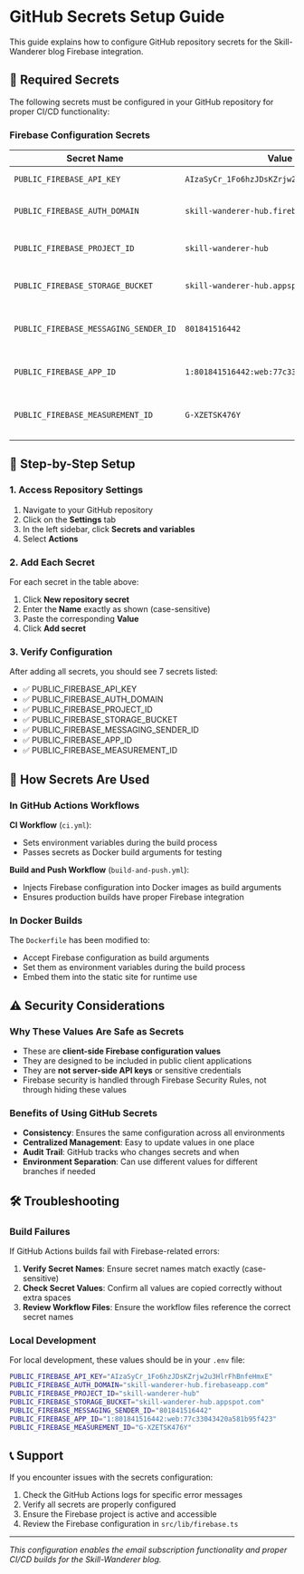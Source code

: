 # GitHub Secrets Setup Guide

This guide explains how to configure GitHub repository secrets for the Skill-Wanderer blog Firebase integration.

## 🔐 Required Secrets

The following secrets must be configured in your GitHub repository for proper CI/CD functionality:

### Firebase Configuration Secrets

| Secret Name | Value | Purpose |
|-------------|-------|---------|
| `PUBLIC_FIREBASE_API_KEY` | `AIzaSyCr_1Fo6hzJDsKZrjw2u3HlrFhBnfeHmxE` | Firebase API authentication |
| `PUBLIC_FIREBASE_AUTH_DOMAIN` | `skill-wanderer-hub.firebaseapp.com` | Firebase authentication domain |
| `PUBLIC_FIREBASE_PROJECT_ID` | `skill-wanderer-hub` | Firebase project identifier |
| `PUBLIC_FIREBASE_STORAGE_BUCKET` | `skill-wanderer-hub.appspot.com` | Firebase storage bucket |
| `PUBLIC_FIREBASE_MESSAGING_SENDER_ID` | `801841516442` | Firebase Cloud Messaging sender ID |
| `PUBLIC_FIREBASE_APP_ID` | `1:801841516442:web:77c33043420a581b95f423` | Firebase application identifier |
| `PUBLIC_FIREBASE_MEASUREMENT_ID` | `G-XZETSK476Y` | Firebase Analytics measurement ID |

## 📝 Step-by-Step Setup

### 1. Access Repository Settings

1. Navigate to your GitHub repository
2. Click on the **Settings** tab
3. In the left sidebar, click **Secrets and variables**
4. Select **Actions**

### 2. Add Each Secret

For each secret in the table above:

1. Click **New repository secret**
2. Enter the **Name** exactly as shown (case-sensitive)
3. Paste the corresponding **Value**
4. Click **Add secret**

### 3. Verify Configuration

After adding all secrets, you should see 7 secrets listed:
- ✅ PUBLIC_FIREBASE_API_KEY
- ✅ PUBLIC_FIREBASE_AUTH_DOMAIN
- ✅ PUBLIC_FIREBASE_PROJECT_ID
- ✅ PUBLIC_FIREBASE_STORAGE_BUCKET
- ✅ PUBLIC_FIREBASE_MESSAGING_SENDER_ID
- ✅ PUBLIC_FIREBASE_APP_ID
- ✅ PUBLIC_FIREBASE_MEASUREMENT_ID

## 🔄 How Secrets Are Used

### In GitHub Actions Workflows

**CI Workflow** (`ci.yml`):
- Sets environment variables during the build process
- Passes secrets as Docker build arguments for testing

**Build and Push Workflow** (`build-and-push.yml`):
- Injects Firebase configuration into Docker images as build arguments
- Ensures production builds have proper Firebase integration

### In Docker Builds

The `Dockerfile` has been modified to:
- Accept Firebase configuration as build arguments
- Set them as environment variables during the build process
- Embed them into the static site for runtime use

## ⚠️ Security Considerations

### Why These Values Are Safe as Secrets

- These are **client-side Firebase configuration values**
- They are designed to be included in public client applications
- They are **not server-side API keys** or sensitive credentials
- Firebase security is handled through Firebase Security Rules, not through hiding these values

### Benefits of Using GitHub Secrets

- **Consistency**: Ensures the same configuration across all environments
- **Centralized Management**: Easy to update values in one place
- **Audit Trail**: GitHub tracks who changes secrets and when
- **Environment Separation**: Can use different values for different branches if needed

## 🛠️ Troubleshooting

### Build Failures

If GitHub Actions builds fail with Firebase-related errors:

1. **Verify Secret Names**: Ensure secret names match exactly (case-sensitive)
2. **Check Secret Values**: Confirm all values are copied correctly without extra spaces
3. **Review Workflow Files**: Ensure the workflow files reference the correct secret names

### Local Development

For local development, these values should be in your `.env` file:

```bash
PUBLIC_FIREBASE_API_KEY="AIzaSyCr_1Fo6hzJDsKZrjw2u3HlrFhBnfeHmxE"
PUBLIC_FIREBASE_AUTH_DOMAIN="skill-wanderer-hub.firebaseapp.com"
PUBLIC_FIREBASE_PROJECT_ID="skill-wanderer-hub"
PUBLIC_FIREBASE_STORAGE_BUCKET="skill-wanderer-hub.appspot.com"
PUBLIC_FIREBASE_MESSAGING_SENDER_ID="801841516442"
PUBLIC_FIREBASE_APP_ID="1:801841516442:web:77c33043420a581b95f423"
PUBLIC_FIREBASE_MEASUREMENT_ID="G-XZETSK476Y"
```

## 📞 Support

If you encounter issues with the secrets configuration:

1. Check the GitHub Actions logs for specific error messages
2. Verify all secrets are properly configured
3. Ensure the Firebase project is active and accessible
4. Review the Firebase configuration in `src/lib/firebase.ts`

---

*This configuration enables the email subscription functionality and proper CI/CD builds for the Skill-Wanderer blog.*
